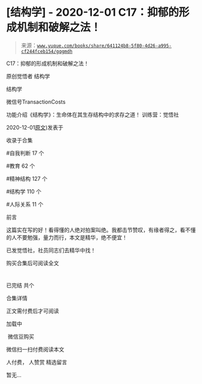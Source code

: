 # [结构学] - 2020-12-01 C17：抑郁的形成机制和破解之法！

> 来源：[`www.yuque.com/books/share/641124b8-5f80-4d26-a995-cf244fceb154/gqgmdh`](https://www.yuque.com/books/share/641124b8-5f80-4d26-a995-cf244fceb154/gqgmdh)



C17：抑郁的形成机制和破解之法！ 

原创觉悟者 结构学 

结构学 

微信号TransactionCosts 

功能介绍《结构学》：生命体在其生存结构中的求存之道！ 训练营：觉悟社 

2020-12-01[原文](https://mp.weixin.qq.com/s?__biz=MzIzMDYwOTM0Mg==&mid=2247484812&idx=1&sn=d8b3a1dbaf5f2d08fe6d2e1664237ba4&chksm=e8b19d5ddfc6144b05efb4212b3542ab9f22b79a2ddab8e42ec911a07ea74190ce84f24e123f#rd))发表于 

收录于合集 

#自我判断 17 个 

#教育 62 个 

#精神结构 127 个 

#结构学 110 个 

#人际关系 11 个 

前言 

这篇实在写的好！看得懂的人绝对拍案叫绝。我都击节赞叹，有缘者得之，看不懂的人不要勉强，量力而行，本文是精华，绝不便宜！ 

已发觉悟社，社员同志们去精华中找！ 

购买合集后可阅读全文 

# 

已完结 共个 

合集详情 

正文需付费后才可阅读 

加载中 

 微信豆购买 

微信扫一扫付费阅读本文 

人付费， 人赞赏 <ne-h3 id="m0uGY" data-lake-id="m0uGY"><ne-heading-ext><ne-heading-anchor></ne-heading-anchor><ne-heading-fold></ne-heading-fold></ne-heading-ext><ne-heading-content>精选留言</ne-heading-content></ne-h3> 

暂无...